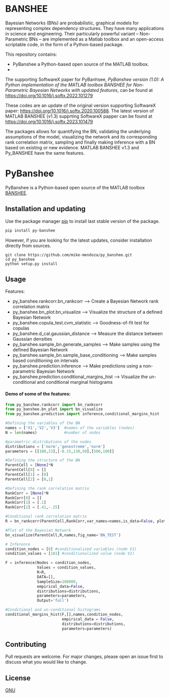 # BANSHEE

Bayesian Networks (BNs) are probabilistic, graphical models for representing complex dependency structures. They have many applications in science and engineering. Their particularly powerful variant – Non-Parametric BNs – are  implemented as a Matlab toolbox and an open-access scriptable code, in the form of a Python-based package.

This repository contains:
* PyBanshee a Python-based open source of the MATLAB toolbox.
* 
The supporting SoftwareX paper for PyBanhsee, _PyBanshee version (1.0): A Python implementation of the MATLAB toolbox BANSHEE for Non-Parametric Bayesian Networks with updated features_, can be found at https://doi.org/10.1016/j.softx.2022.101279 

These codes are an update of the original version supporting SoftwareX paper: https://doi.org/10.1016/j.softx.2020.100588. The latest version of MATLAB BANSHEE (v1.3) supprting SoftwareX papper can be found at https://doi.org/10.1016/j.softx.2023.101479

The packages allows for quantifying the BN, validating the underlying assumptions of the model, visualizing the network and its corresponding rank correlation matrix, sampling and finally making inference with a BN based on existing or new evidence. MATLAB BANSHEE v1.3 and Py_BANSHEE have the same features.

# PyBanshee

PyBanshee  is a Python-based open source of the MATLAB toolbox [BANSHEE](https://doi.org/10.1016/j.softx.2020.100588). 

## Installation and updating
Use the package manager [pip](https://pip.pypa.io/en/stable/) to install last stable version of the package. 

```bash
pip install py-banshee
```
However, if you are looking for the latest updates, consider installation directly from sources.
```
git clone https://github.com/mike-mendoza/py_banshee.git
cd py_banshee
python setup.py install
```

## Usage
Features:
* py_banshee.rankcorr.bn_rankcorr  --> Create a Bayesian Network rank correlation matrix 
* py_banshee.bn_plot.bn_visualize    --> Visualize the structure of a defined Bayesian Network
* py_banshee.copula_test.cvm_statistic      --> Goodness-of-fit test for copulas
* py_banshee.d_cal.gaussian_distance  --> Measure the distance between Gaussian densities
* py_banshee.sample_bn.generate_samples  --> Make samples using the defined Bayesian Network
* py_banshee.sample_bn.sample_base_conditioning --> Make samples based conditioning on intervals
* py_banshee.prediction.inference  --> Make predictions using a non-parametric Bayesian Network
* py_banshee.prediction.conditional_margins_hist  --> Visualize the un-conditional and conditional marginal histograms

#### Demo of some of the features:

```python
from py_banshee.rankcorr import bn_rankcorr
from py_banshee.bn_plot import bn_visualize
from py_banshee.prediction import inference,conditional_margins_hist

#Defining the variables of the BN
names = ['V1','V2','V3']  #names of the variables (nodes)
N = len(names) 		      #number of nodes

#parametric distributions of the nodes
distributions = ['norm','genextreme','norm']	
parameters = [[100,23],[-0.15,130,50],[500,100]]

#Defining the structure of the BN
ParentCell = [None]*N
ParentCell[0] = []
ParentCell[1] = [0]
ParentCell[2] = [0,1]

#Defining the rank correlation matrix
RankCorr = [None]*N
RankCorr[0] = []
RankCorr[1] = [.1]
RankCorr[2] = [.41,-.25]

#Conditional rank correlation matrix
R = bn_rankcorr(ParentCell,RankCorr,var_names=names,is_data=False, plot=True)

#Plot of the Bayesian Network
bn_visualize(ParentCell,R,names,fig_name='BN_TEST')

# Inference
condition_nodes = [0] #conditionalized variables (node V1)
condition_values = [181] #conditionalized value (node V1)

F = inference(Nodes = condition_nodes,
              Values = condition_values,
              R=R,
              DATA=[],
              SampleSize=100000,
              empirical_data=False, 
              distributions=distributions,
              parameters=parameters,
              Output='full')

#Conditional and un-conditional histograms 
conditional_margins_hist(F,[],names,condition_nodes,
                         empirical_data = False,
                         distributions=distributions,
                         parameters=parameters)
```
## Contributing
Pull requests are welcome. For major changes, please open an issue first to discuss what you would like to change.

## License
[GNU](https://choosealicense.com/licenses/gpl-3.0/)
